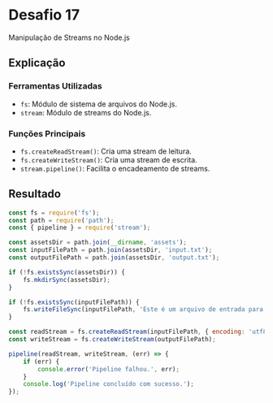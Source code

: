 # Desafio 17

Manipulação de Streams no Node.js

## Explicação

### Ferramentas Utilizadas

- `fs`: Módulo de sistema de arquivos do Node.js.
- `stream`: Módulo de streams do Node.js.

### Funções Principais

- `fs.createReadStream()`: Cria uma stream de leitura.
- `fs.createWriteStream()`: Cria uma stream de escrita.
- `stream.pipeline()`: Facilita o encadeamento de streams.

## Resultado

```js
const fs = require('fs');
const path = require('path');
const { pipeline } = require('stream');

const assetsDir = path.join(__dirname, 'assets');
const inputFilePath = path.join(assetsDir, 'input.txt');
const outputFilePath = path.join(assetsDir, 'output.txt');

if (!fs.existsSync(assetsDir)) {
    fs.mkdirSync(assetsDir);
}

if (!fs.existsSync(inputFilePath)) {
    fs.writeFileSync(inputFilePath, 'Este é um arquivo de entrada para demonstrar a manipulação de streams no Node.js.');
}

const readStream = fs.createReadStream(inputFilePath, { encoding: 'utf8' });
const writeStream = fs.createWriteStream(outputFilePath);

pipeline(readStream, writeStream, (err) => {
    if (err) {
        console.error('Pipeline falhou.', err);
    }
    console.log('Pipeline concluído com sucesso.');
});
```
